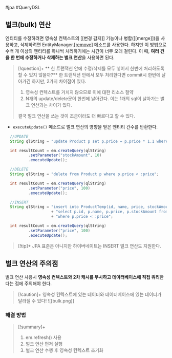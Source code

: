 #jpa #QueryDSL

## 벌크(bulk) 연산
엔티티를 수정하려면 영속성 컨텍스트의 [[변경 감지]] 기능이나 병합([[merge]])을 사용하고, 삭제하려면 EntityManager.[[remove]]() 메소드를 사용한다. 하지만 이 방법으로 수백 개 이상의 엔티티를 하나씩 처리하기에는 시간이 너무 오래 걸린다. 이 때, **여러 건을 한 번에 수정하거나 삭제하는 벌크 연산**을 사용하면 된다.

> [!question]+ 
> ** 한 트랜잭션 안에 수정/삭제를 모두 넣어서 한번에 처리하도록 할 수 있지 않을까?**
> 한 트랜잭션 안에서 모두 처리한다면 commit시 한번에 날아가긴 하지만, 2가지 차이점이 있다.
> 1. 영속성 컨텍스트를 거치지 않으므로 이에 대한 리소스 절약
> 2. N개의 update/delete문이 한번에 날아간다. 이는 1개의 sql이 날아가는 벌크 연산과는 차이가 있다.
> 
> 결국 벌크 연산을 쓰는 것이 조금이라도 더 빠르다고 할 수 있다.

+ `executeUpdate()` 메소드로 벌크 연산의 영향을 받은 엔티티 건수를 반환한다.
```java
  //UPDATE
  String qlString = "update Product p set p.price = p.price * 1.1 where p.stockAmount < :stockAmount";

  int resultCount = em.createQuery(qlString)
		  .setParameter("stockAmount", 10)
		  .executeUpdate();

  //DELETE
  String qlString = "delete from Product p where p.price < :price";

  int resultCount = em.createQuery(qlString)
		  .setParameter("price", 100)
		  .executeUpdate();

  //INSERT
  String qlString = "insert into ProductTemp(id, name, price, stockAmount) "
                    + "select p.id, p.name, p.price, p.stockAmount from Product p "
                    + "where p.price < :price";

  int resultCount = em.createQuery(qlString)
		  .setParameter("price", 100)
		  .executeUpdate();
```

> [!tip]+ 
> JPA 표준은 아니지만 하이버네이트는 INSERT 벌크 연산도 지원한다.

## 벌크 연산의 주의점
벌크 연산 사용시 **영속성 컨텍스트와 2차 캐시를 무시하고 데이터베이스에 직접 쿼리**한다는 점에 주의해야 한다.

> [!caution]+ 
> 영속성 컨텍스트에 있는 데이터와 데이터베이스에 있는 데이터가 달라질 수 있다!
![[bulk.png]]


### 해결 방법
> [!summary]+ 
> 1. em.refresh() 사용
> 2. 벌크 연산 먼저 실행
> 3. 벌크 연산 수행 후 영속성 컨텍스트 초기화
